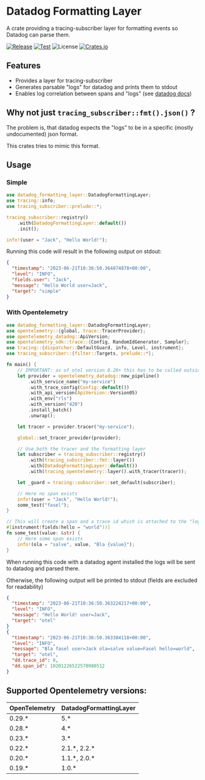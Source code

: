 # Datadog Formatting Layer

A crate providing a tracing-subscriber layer for formatting events so Datadog can parse them.

[![Release](https://github.com/open-schnick/DatadogFormattingLayer/actions/workflows/release.yml/badge.svg)](https://github.com/open-schnick/DatadogFormattingLayer/actions/workflows/release.yml)
[![Test](https://github.com/open-schnick/DatadogFormattingLayer/actions/workflows/test.yml/badge.svg)](https://github.com/open-schnick/DatadogFormattingLayer/actions/workflows/test.yml)
![License](https://img.shields.io/crates/l/datadog-formatting-layer)
[![Crates.io](https://img.shields.io/crates/v/datadog-formatting-layer)](https://crates.io/crates/datadog-formatting-layer)

## Features

- Provides a layer for tracing-subscriber
- Generates parsable "logs" for datadog and prints them to stdout
- Enables log correlation between spans and "logs" (see [datadog docs](https://docs.datadoghq.com/tracing/other_telemetry/connect_logs_and_traces/))

## Why not just `tracing_subscriber::fmt().json()` ?

The problem is, that datadog expects the "logs" to be in a specific (mostly undocumented) json format.

This crates tries to mimic this format.

## Usage

### Simple

```rust
use datadog_formatting_layer::DatadogFormattingLayer;
use tracing::info;
use tracing_subscriber::prelude::*;

tracing_subscriber::registry()
    .with(DatadogFormattingLayer::default())
    .init();

info!(user = "Jack", "Hello World!");
```

Running this code will result in the following output on stdout:

```json
{
  "timestamp": "2023-06-21T10:36:50.364874878+00:00",
  "level": "INFO",
  "fields.user": "Jack",
  "message": "Hello World user=Jack",
  "target": "simple"
}
```

### With Opentelemetry

```rust
use datadog_formatting_layer::DatadogFormattingLayer;
use opentelemetry::{global, trace::TracerProvider};
use opentelemetry_datadog::ApiVersion;
use opentelemetry_sdk::trace::{Config, RandomIdGenerator, Sampler};
use tracing::{dispatcher::DefaultGuard, info, Level, instrument};
use tracing_subscriber::{filter::Targets, prelude::*};

fn main() {
    // IMPORTANT: as of otel version 0.28+ this has to be called outside the context of an async runtime
    let provider = opentelemetry_datadog::new_pipeline()
        .with_service_name("my-service")
        .with_trace_config(Config::default())
        .with_api_version(ApiVersion::Version05)
        .with_env("rls")
        .with_version("420")
        .install_batch()
        .unwrap();

    let tracer = provider.tracer("my-service");

    global::set_tracer_provider(provider);

    // Use both the tracer and the formatting layer
    let subscriber = tracing_subscriber::registry()
        .with(tracing_subscriber::fmt::layer())
        .with(DatadogFormattingLayer::default())
        .with(tracing_opentelemetry::layer().with_tracer(tracer));

    let _guard = tracing::subscriber::set_default(subscriber);

    // Here no span exists
    info!(user = "Jack", "Hello World!");
    some_test("fasel");
}

// This will create a span and a trace id which is attached to the "logs"
#[instrument(fields(hello = "world"))]
fn some_test(value: &str) {
    // Here some span exists
    info!(ola = "salve", value, "Bla {value}");
}
```

When running this code with a datadog agent installed the logs will be sent to datadog
and parsed there.

Otherwise, the following output will be printed to stdout (fields are excluded for readability)

```json
{
  "timestamp": "2023-06-21T10:36:50.363224217+00:00",
  "level": "INFO",
  "message": "Hello World! user=Jack",
  "target": "otel"
}
{
  "timestamp": "2023-06-21T10:36:50.363384118+00:00",
  "level": "INFO",
  "message": "Bla fasel user=Jack ola=salve value=Fasel hello=world",
  "target": "otel",
  "dd.trace_id": 0,
  "dd.span_id": 10201226522570980512
}
```

## Supported Opentelemetry versions:

| OpenTelemetry | DatadogFormattingLayer |
| ------------- | ---------------------- |
| 0.29.\*       | 5.\*                   |
| 0.28.\*       | 4.\*                   |
| 0.23.\*       | 3.\*                   |
| 0.22.\*       | 2.1.\*, 2.2.\*         |
| 0.20.\*       | 1.1.\*, 2.0.\*         |
| 0.19.\*       | 1.0.\*                 |
